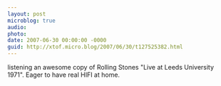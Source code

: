 ```yaml
---
layout: post
microblog: true
audio: 
photo: 
date: 2007-06-30 00:00:00 -0000
guid: http://xtof.micro.blog/2007/06/30/t127525382.html
---
```

listening an awesome copy of Rolling Stones "Live at Leeds University 1971". Eager to have real HIFI at home.
